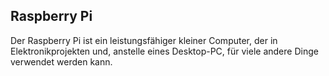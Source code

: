 ## Raspberry Pi

Der Raspberry Pi ist ein leistungsfähiger kleiner Computer, der in Elektronikprojekten und, anstelle eines Desktop-PC, für viele andere Dinge verwendet werden kann.